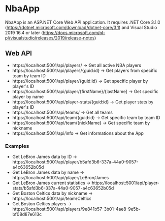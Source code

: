 # NbaApp

NbaApp is an ASP.NET Core Web API application.
It requires .NET Core 3.1.0 (https://dotnet.microsoft.com/download/dotnet-core/3.1) and Visual Studio 2019 16.4 or later (https://docs.microsoft.com/pl-pl/visualstudio/releases/2019/release-notes)

## Web API
 - https://localhost:5001/api/players/ -> Get all active NBA players
 - https://localhost:5001/api/players/{guid:id} -> Get players from specific team by team ID
 - https://localhost:5001/api/player/{guid:id} -> Get specific player by player's ID
 - https://localhost:5001/api/player/{firstName}/{lastName} -> Get specific player by name
 - https://localhost:5001/api/player-stats/{guid:id} -> Get player stats by player's ID
 - https://localhost:5001/api/teams/ -> Get all teams
 - https://localhost:5001/api/team/{guid:id} -> Get specific team by team ID
 - https://localhost:5001/api/team/{nickName} -> Get specific team by nickname
 - https://localhost:5001/api/info -> Get informations about the App

### Examples
 - Get LeBron James data by ID -> https://localhost:5001/api/player/b5afd3b6-337a-44a0-9057-a4c63652b05d
 - Get LeBron James data by name -> https://localhost:5001/api/player/LeBron/James
 - Get LeBron James current statistics -> https://localhost:5001/api/player-stats/b5afd3b6-337a-44a0-9057-a4c63652b05d
 - Get Boston Celtics data by nickname -> https://localhost:5001/api/team/Celtics
 - Get Boston Celtics players -> https://localhost:5001/api/players/9e841b57-3b01-4ae8-9e5b-bf08d87e613c
